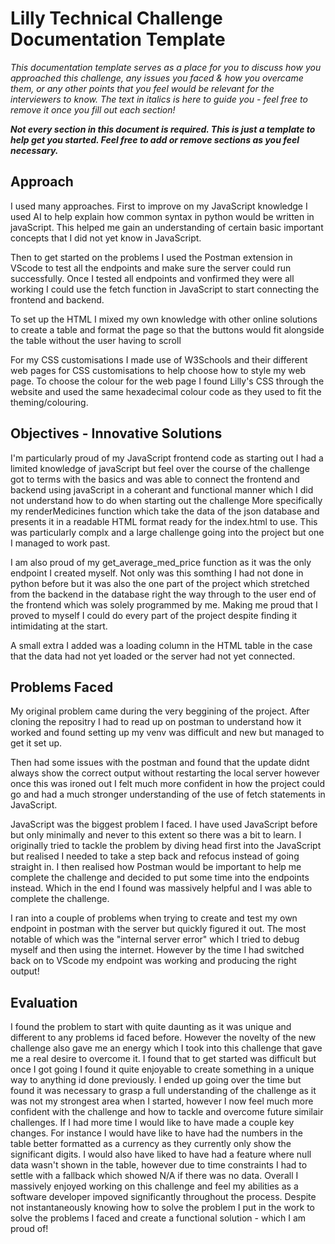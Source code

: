 # Lilly Technical Challenge Documentation Template

*This documentation template serves as a place for you to discuss how you approached this challenge, any issues you faced & how you overcame them, or any other points that you feel would be relevant for the interviewers to know. The text in italics is here to guide you - feel free to remove it once you fill out each section!*

***Not every section in this document is required. This is just a template to help get you started. Feel free to add or remove sections as you feel necessary.***

## Approach
I used many approaches. First to improve on my JavaScript knowledge I used AI to help explain how common syntax in python would be written in javaScript. This helped me gain an understanding of certain basic important concepts that I did not yet know in JavaScript.

Then to get started on the problems I used the Postman extension in VScode to test all the endpoints and make sure the server could run successfully. Once I tested all endpoints and vonfirmed they were all working I could use the fetch function in JavaScript to start connecting the frontend and backend.

To set up the HTML I mixed my own knowledge with other online solutions to create a table and format the page so that the buttons would fit alongside the table without the user having to scroll

For my CSS customisations I made use of W3Schools and their different web pages for CSS customisations to help choose how to style my web page. To choose the colour for the web page I found Lilly's CSS through the website and used the same hexadecimal colour code as they used to fit the theming/colouring.

## Objectives - Innovative Solutions
I'm particularly proud of my JavaScript frontend code as starting out I had a limited knowledge of javaScript but feel over the course of the challenge got to terms with the basics and was able to connect the frontend and backend using javaScript in a coherant and functional manner which I did not understand how to do when starting out the challenge
More specifically my renderMedicines function which take the data of the json database and presents it in a readable HTML format ready for the index.html to use. This was particularly complx and a large challenge going into the project but one I managed to work past.

I am also proud of my get_average_med_price function as it was the only endpoint I created myself. Not only was this somthing I had not done in python before but it was also the one part of the project which stretched from the backend in the database right the way through to the user end of the frontend which was solely programmed by me. Making me proud that I proved to myself I could do every part of the project despite finding it intimidating at the start.

A small extra I added was a loading column in the HTML table in the case that the data had not yet loaded or the server had not yet connected.

## Problems Faced
My original problem came during the very beggining of the project. After cloning the repositry I had to read up on postman to understand how it worked and found setting up my venv was difficult and new but managed to get it set up.

Then had some issues with the postman and found that the update didnt always show the correct output without restarting the local server however once this was ironed out I felt much more confident in how the project could go and had a much stronger understanding of the use of fetch statements in JavaScript.

JavaScript was the biggest problem I faced. I have used JavaScript before but only minimally and never to this extent so there was a bit to learn. I originally tried to tackle the problem by diving head first into the JavaScript but realised I needed to take a step back and refocus instead of going straight in. I then realised how Postman would be important to help me complete the challenge and decided to put some time into the endpoints instead. Which in the end I found was massively helpful and I was able to complete the challenge.

I ran into a couple of problems when trying to create and test my own endpoint in postman with the server but quickly figured it out. The most notable of which was the "internal server error" which I tried to debug myself and then using the internet. However by the time I had switched back on to VScode my endpoint was working and producing the right output!

## Evaluation
I found the problem to start with quite daunting as it was unique and different to any problems id faced before. However the novelty of the new challenge also gave me an energy which I took into this challenge that gave me a real desire to overcome it. I found that to get started was difficult but once I got going I found it quite enjoyable to create something in a unique way to anything id done previously. 
I ended up going over the time but found it was necessary to grasp a full understanding of the challenge as it was not my strongest area when I started, however I now feel much more confident with the challenge and how to tackle and overcome future similair challenges.
If I had more time I would like to have made a couple key changes. For instance I would have like to have had the numbers in the table better formatted as a currency as they currently only show the significant digits. I would also have liked to have had a feature where null data wasn't shown in the table, however due to time constraints I had to settle with a fallback which showed N/A if there was no data.
Overall I massively enjoyed working on this challenge and feel my abilities as a software developer impoved significantly throughout the process. Despite not instantaneously knowing how to solve the problem I put in the work to solve the problems I faced and create a functional solution - which I am proud of!
